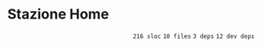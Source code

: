 # Stazione Home

<p align="right"><code>216 sloc</code>&nbsp;<code>10 files</code>&nbsp;<code>3 deps</code>&nbsp;<code>12 dev deps</code></p>



<br />

<!-- START doctoc -->
<!-- END doctoc -->
